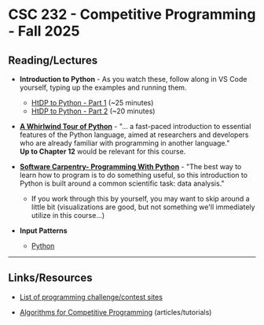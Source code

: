 # CSC 232 - Competitive Programming - Fall 2025

## Reading/Lectures

- **Introduction to Python** - As you watch these, follow along in VS Code yourself, typing up the examples and running them.
    - [HtDP to Python - Part 1](https://berry.video.yuja.com/V/Video?v=9408398&node=41068705&a=85782922) (~25 minutes)
    - [HtDP to Python - Part 2](https://berry.video.yuja.com/V/Video?v=9408410&node=41068731&a=63047133) (~20 minutes)

- [**A Whirlwind Tour of Python**](https://jakevdp.github.io/WhirlwindTourOfPython/) - "... a fast-paced introduction to essential features of the Python language, aimed at researchers and developers who are already familiar with programming in another language."
<br>        **Up to Chapter 12** would be relevant for this course.
- [**Software Carpentry- Programming With Python**](https://swcarpentry.github.io/python-novice-inflammation/) - "The best way to learn how to program is to do something useful, so this introduction to Python is built around a common scientific task: data analysis."
    - If you work through this by yourself, you may want to skip around a little bit (visualizations are good, but not something we'll immediately utilize in this course...)

- **Input Patterns**
    - [Python](input-patterns/input-patterns.md) 

<hr>

## Links/Resources

- [List of programming challenge/contest sites](sites.md)

- [Algorithms for Competitive Programming](https://cp-algorithms.com/) (articles/tutorials)

